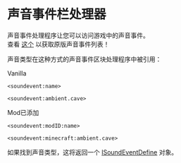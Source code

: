 # 声音事件栏处理器

声音事件处理程序让您可以访问游戏中的声音事件。  
查看 [这个](https://minecraft.gamepedia.com/Sounds.json) 以获取原版声音事件列表！

声音类型在这种方式的声音事件区块处理程序中被引用：

Vanilla

```zenscript
<soundevent:name>

<soundevent:ambient.cave>
```

Mod已添加

```zenscript
<soundevent:modID:name>

<soundevent:minecraft:ambient.cave>
```

如果找到声音类型，这将返回一个 [ISoundEventDefine](/Mods/ContentTweaker/Vanilla/Types/Sound/ISoundEventDefinition/) 对象。